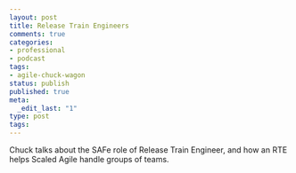 ```yaml
---
layout: post
title: Release Train Engineers
comments: true
categories:
- professional
- podcast
tags:
- agile-chuck-wagon
status: publish
published: true
meta:
  _edit_last: "1"
type: post
tags:
---
```

<p>Chuck talks about the SAFe role of Release Train Engineer, and how an RTE helps Scaled Agile handle groups of teams.</p>